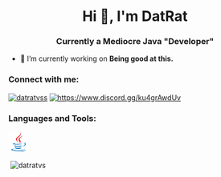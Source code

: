 <h1 align="center">Hi 👋, I'm DatRat</h1>
<h3 align="center">Currently a Mediocre Java "Developer"</h3>

- 🔭 I’m currently working on **Being good at this.**

<h3 align="left">Connect with me:</h3>
<p align="left">
<a href="https://twitter.com/datratvss" target="blank"><img align="center" src="https://raw.githubusercontent.com/rahuldkjain/github-profile-readme-generator/neutral-icons/src/images/icons/Social/twitter.svg" alt="datratvss" height="30" width="40" /></a>
<a href="https://www.discord.gg/ku4grAwdUv" target="blank"><img align="center" src="https://raw.githubusercontent.com/rahuldkjain/github-profile-readme-generator/neutral-icons/src/images/icons/Social/discord.svg" alt="https://www.discord.gg/ku4grAwdUv" height="30" width="40" /></a>
</p>

<h3 align="left">Languages and Tools:</h3>
<p align="left"> <a href="https://www.java.com" target="_blank"> <img src="https://raw.githubusercontent.com/devicons/devicon/master/icons/java/java-original.svg" alt="java" width="40" height="40"/> </a> </p>

<p>&nbsp;<img align="center" src="https://github-readme-stats.vercel.app/api?username=datratvs&show_icons=true&locale=en" alt="datratvs" /></p>
